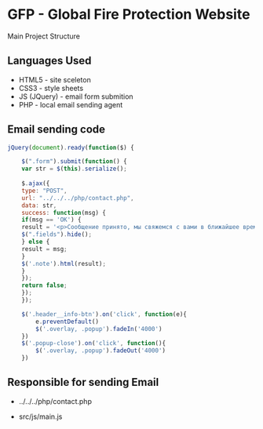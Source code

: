# GFP - Global Fire Protection Website

Main Project Structure


## Languages Used

- HTML5 - site sceleton
- CSS3 - style sheets
- JS (JQuery) - email form submition
- PHP - local email sending agent


## Email sending code

```javascript
jQuery(document).ready(function($) {

    $(".form").submit(function() {
    var str = $(this).serialize();
    
    $.ajax({
    type: "POST",
    url: "../../../php/contact.php",
    data: str,
    success: function(msg) {
    if(msg == 'OK') {
    result = '<p>Сообщение принято, мы свяжемся с вами в ближайшее время</p>';
    $(".fields").hide();
    } else {
    result = msg;
    }
    $('.note').html(result);
    }
    });
    return false;
    });
    });

    $('.header__info-btn').on('click', function(e){
        e.preventDefault()
        $('.overlay, .popup').fadeIn('4000')  
    })
    $('.popup-close').on('click', function(){
        $('.overlay, .popup').fadeOut('4000')  
    })
```


## Responsible for sending Email

- ../../../php/contact.php

- src/js/main.js

